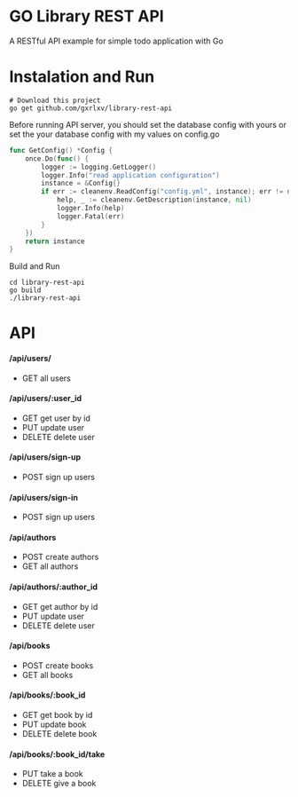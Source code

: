# GO Library REST API
A RESTful API example for simple todo application with Go
# Instalation and Run
```
# Download this project
go get github.com/gxrlxv/library-rest-api
```
Before running API server, you should set the database config with yours or set the your database config with my values on config.go
```go
func GetConfig() *Config {
	once.Do(func() {
		logger := logging.GetLogger()
		logger.Info("read application configuration")
		instance = &Config{}
		if err := cleanenv.ReadConfig("config.yml", instance); err != nil {
			help, _ := cleanenv.GetDescription(instance, nil)
			logger.Info(help)
			logger.Fatal(err)
		}
	})
	return instance
}
```
Build and Run
```
cd library-rest-api
go build
./library-rest-api
```
# API
#### /api/users/
- GET all users
#### /api/users/:user_id
- GET get user by id
- PUT update user
- DELETE delete user
#### /api/users/sign-up
- POST sign up users
#### /api/users/sign-in
- POST sign up users
#### /api/authors
- POST create authors
- GET all authors
#### /api/authors/:author_id
- GET get author by id
- PUT update user
- DELETE delete user 
#### /api/books
- POST create books
- GET all books
#### /api/books/:book_id
- GET get book by id
- PUT update book
- DELETE delete book 
#### /api/books/:book_id/take
- PUT take a book
- DELETE give a book 
